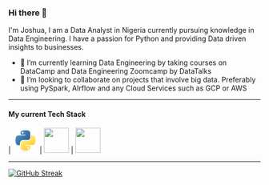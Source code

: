### Hi there 👋
I'm Joshua, I am a Data Analyst in Nigeria currently pursuing knowledge in Data Engineering. I have a passion for Python and providing Data driven insights to businesses. 


- 🌱 I’m currently learning Data Engineering by taking courses on DataCamp and Data Engineering Zoomcamp by DataTalks
- 👯 I’m looking to collaborate on projects that involve big data. Preferably using PySpark, AIrflow and any Cloud Services such as GCP or AWS
 
 ---
 #### My current Tech Stack
| <img src="https://raw.githubusercontent.com/devicons/devicon/master/icons/python/python-original.svg" height="50" width="50" alt="Python"/> | <img src="https://cdn.jsdelivr.net/gh/devicons/devicon/icons/fastapi/fastapi-plain.svg" height="50" width="50"/> | <img src="https://cdn.jsdelivr.net/gh/devicons/devicon/icons/postgresql/postgresql-original.svg" height="50" width="50"/>
          
          
          
---
[![GitHub Streak](http://github-readme-streak-stats.herokuapp.com?user=joshuaati&theme=tokyonight)](https://git.io/streak-stats)

<!--
**joshuaati/joshuaati** is a ✨ _special_ ✨ repository because its `README.md` (this file) appears on your GitHub profile.

Here are some ideas to get you started:

- 🔭 I’m currently working on ...
- 🌱 I’m currently learning ...
- 👯 I’m looking to collaborate on ...
- 🤔 I’m looking for help with ...
- 💬 Ask me about ...
- 📫 How to reach me: ...
- 😄 Pronouns: ...
- ⚡ Fun fact: ...
-->
